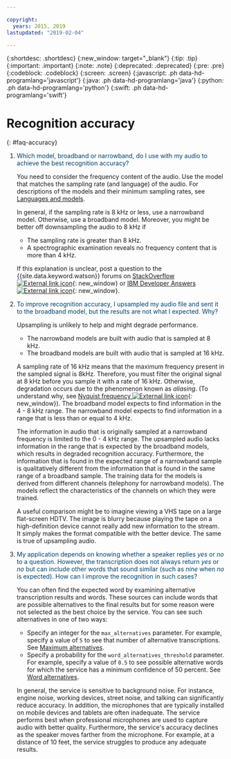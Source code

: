 ```yaml
---

copyright:
  years: 2015, 2019
lastupdated: "2019-02-04"

---
```


{:shortdesc: .shortdesc}
{:new_window: target="_blank"}
{:tip: .tip}
{:important: .important}
{:note: .note}
{:deprecated: .deprecated}
{:pre: .pre}
{:codeblock: .codeblock}
{:screen: .screen}
{:javascript: .ph data-hd-programlang='javascript'}
{:java: .ph data-hd-programlang='java'}
{:python: .ph data-hd-programlang='python'}
{:swift: .ph data-hd-programlang='swift'}

# Recognition accuracy
{: #faq-accuracy}

1.  <span style="color:#003F69">Which model, broadband or narrowband, do I use with my audio to achieve the best recognition accuracy?</span>

    You need to consider the frequency content of the audio. Use the model that matches the sampling rate (and language) of the audio. For descriptions of the models and their minimum sampling rates, see [Languages and models](/docs/services/speech-to-text/models.html).

    In general, if the sampling rate is 8 kHz or less, use a narrowband model. Otherwise, use a broadband model. Moreover, you might be better off downsampling the audio to 8 kHz if

    -   The sampling rate is greater than 8 kHz.
    -   A spectrographic examination reveals no frequency content that is more than 4 kHz.

    If this explanation is unclear, post a question to the {{site.data.keyword.watson}} forums on [StackOverflow ![External link icon](../../icons/launch-glyph.svg "External link icon")](http://stackoverflow.com/questions/tagged/ibm-watson-cognitive){: new_window} or [IBM Developer Answers ![External link icon](../../icons/launch-glyph.svg "External link icon")](https://developer.ibm.com/answers/topics/speech-to-text/){: new_window}.

1.  <span style="color:#003F69">To improve recognition accuracy, I upsampled my audio file and sent it to the broadband model, but the results are not what I expected. Why?</span>

    Upsampling is unlikely to help and might degrade performance.

    -   The narrowband models are built with audio that is sampled at 8 kHz.
    -   The broadband models are built with audio that is sampled at 16 kHz.

    A sampling rate of 16 kHz means that the maximum frequency present in the sampled signal is 8kHz. Therefore, you must filter the original signal at 8 kHz before you sample it with a rate of 16 kHz. Otherwise, degradation occurs due to the phenomenon known as *aliasing*. (To understand why, see [Nyquist frequency ![External link icon](../../icons/launch-glyph.svg "External link icon")](https://en.wikipedia.org/wiki/Nyquist_frequency){: new_window}). The broadband model expects to find information in the 4 - 8 kHz range. The narrowband model expects to find information in a range that is less than or equal to 4 kHz.

    The information in audio that is originally sampled at a narrowband frequency is limited to the 0 - 4 kHz range. The upsampled audio lacks information in the range that is expected by the broadband models, which results in degraded recognition accuracy. Furthermore, the information that is found in the expected range of a narrowband sample is qualitatively different from the information that is found in the same range of a broadband sample. The training data for the models is derived from different channels (telephony for narrowband models). The models reflect the characteristics of the channels on which they were trained.

    A useful comparison might be to imagine viewing a VHS tape on a large flat-screen HDTV. The image is blurry because playing the tape on a high-definition device cannot really add new information to the stream. It simply makes the format compatible with the better device. The same is true of upsampling audio.

1.  <span style="color:#003F69">My application depends on knowing whether a speaker replies *yes* or *no* to a question. However, the transcription does not always return *yes* or *no* but can include other words that sound similar (such as *nine* when *no* is expected). How can I improve the recognition in such cases?</span>

    You can often find the expected word by examining alternative transcription results and words. These sources can include words that are possible alternatives to the final results but for some reason were not selected as the best choice by the service. You can see such alternatives in one of two ways:
    -   Specify an integer for the `max_alternatives` parameter. For example, specify a value of `5` to see that number of alternative transcriptions. See [Maximum alternatives](/docs/services/speech-to-text/output.html#max_alternatives).
    -   Specify a probability for the `word_alternatives_threshold` parameter. For example, specify a value of `0.5` to see possible alternative words for which the service has a minimum confidence of 50 percent. See [Word alternatives](/docs/services/speech-to-text/output.html#word_alternatives).

    In general, the service is sensitive to background noise. For instance, engine noise, working devices, street noise, and talking can significantly reduce accuracy. In addition, the microphones that are typically installed on mobile devices and tablets are often inadequate. The service performs best when professional microphones are used to capture audio with better quality. Furthermore, the service's accuracy declines as the speaker moves farther from the microphone. For example, at a distance of 10 feet, the service struggles to produce any adequate results.
